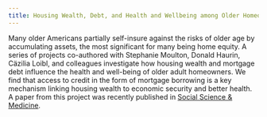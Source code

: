 ```yaml
---
title: Housing Wealth, Debt, and Health and Wellbeing among Older Homeowners
---
```

Many older Americans partially self-insure against the risks of older age by accumulating assets, the most significant for many being home equity. A series of projects co-authored with Stephanie Moulton, Donald Haurin, Cäzilia Loibl, and colleagues investigate how housing wealth and mortgage debt influence the health and well-being of older adult homeowners. We find that access to credit in the form of mortgage borrowing is a key mechanism linking housing wealth to economic security and better health. A paper from this project was recently published in [Social Science & Medicine](https://doi.org/10.1016/j.socscimed.2022.115437). 